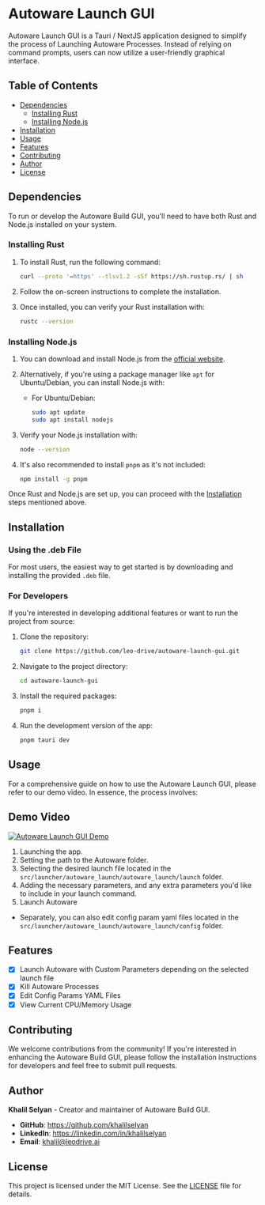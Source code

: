 # Autoware Launch GUI

Autoware Launch GUI is a Tauri / NextJS application designed to simplify the process of Launching Autoware Processes. Instead of relying on command prompts, users can now utilize a user-friendly graphical interface.

## Table of Contents

- [Dependencies](#dependencies)
  - [Installing Rust](#installing-rust)
  - [Installing Node.js](#installing-nodejs)
- [Installation](#installation)
- [Usage](#usage)
- [Features](#features)
- [Contributing](#contributing)
- [Author](#author)
- [License](#license)

## Dependencies

To run or develop the Autoware Build GUI, you'll need to have both Rust and Node.js installed on your system.

### Installing Rust

1. To install Rust, run the following command:

   ```bash
   curl --proto '=https' --tlsv1.2 -sSf https://sh.rustup.rs/ | sh
   ```

2. Follow the on-screen instructions to complete the installation.

3. Once installed, you can verify your Rust installation with:

   ```bash
   rustc --version
   ```

### Installing Node.js

1. You can download and install Node.js from the [official website](https://nodejs.org/).

2. Alternatively, if you're using a package manager like `apt` for Ubuntu/Debian, you can install Node.js with:

   - For Ubuntu/Debian:

     ```bash
     sudo apt update
     sudo apt install nodejs
     ```

3. Verify your Node.js installation with:

   ```bash
   node --version
   ```

4. It's also recommended to install `pnpm` as it's not included:

   ```bash
   npm install -g pnpm
   ```

Once Rust and Node.js are set up, you can proceed with the [Installation](#installation) steps mentioned above.

## Installation

### Using the .deb File

For most users, the easiest way to get started is by downloading and installing the provided `.deb` file.

### For Developers

If you're interested in developing additional features or want to run the project from source:

1. Clone the repository:

   ```bash
   git clone https://github.com/leo-drive/autoware-launch-gui.git
   ```

2. Navigate to the project directory:

   ```bash
   cd autoware-launch-gui
   ```

3. Install the required packages:

   ```bash
   pnpm i
   ```

4. Run the development version of the app:

   ```bash
   pnpm tauri dev
   ```

## Usage

For a comprehensive guide on how to use the Autoware Launch GUI, please refer to our demo video. In essence, the process involves:

## **Demo Video**

[![Autoware Launch GUI Demo](https://github.com/leo-drive/autoware-build-gui/assets/36904941/83957879-608f-49e1-9348-00752e7aaf19)](https://youtu.be/iQEEct-pwpg)

1. Launching the app.
2. Setting the path to the Autoware folder.
3. Selecting the desired launch file located in the `src/launcher/autoware_launch/autoware_launch/launch` folder.
4. Adding the necessary parameters, and any extra parameters you'd like to include in your launch command.
5. Launch Autoware

- Separately, you can also edit config param yaml files located in the `src/launcher/autoware_launch/autoware_launch/config` folder.

## Features

- [x] Launch Autoware with Custom Parameters depending on the selected launch file
- [x] Kill Autoware Processes
- [x] Edit Config Params YAML Files
- [x] View Current CPU/Memory Usage

## Contributing

We welcome contributions from the community! If you're interested in enhancing the Autoware Build GUI, please follow the installation instructions for developers and feel free to submit pull requests.

## Author

**Khalil Selyan** - Creator and maintainer of Autoware Build GUI.

- **GitHub**: <https://github.com/khalilselyan>
- **LinkedIn**: <https://linkedin.com/in/khalilselyan>
- **Email**: <khalil@leodrive.ai>

## License

This project is licensed under the MIT License. See the [LICENSE](LICENSE) file for details.
